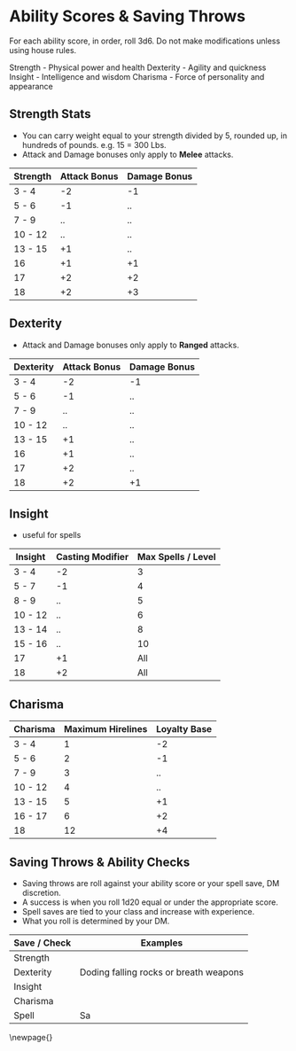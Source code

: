 # Ability Scores & Saving Throws

For each ability score, in order, roll 3d6. Do not make modifications unless using house rules.

Strength - Physical power and health
Dexterity - Agility and quickness
Insight - Intelligence and wisdom
Charisma - Force of personality and appearance

## Strength Stats
- You can carry weight equal to your strength divided by 5, rounded up, in hundreds of pounds. e.g. 15 = 300 Lbs.
- Attack and Damage bonuses only apply to **Melee** attacks.

| Strength | Attack Bonus | Damage Bonus |
|----------|--------------|--------------|
|  3 - 4   |      -2      |      -1      |
|  5 - 6   |      -1      |      ..      |
|  7 - 9   |      ..      |      ..      |
| 10 - 12  |      ..      |      ..      |
| 13 - 15  |      +1      |      ..      |
|    16    |      +1      |      +1      |
|    17    |      +2      |      +2      |
|    18    |      +2      |      +3      |

## Dexterity
- Attack and Damage bonuses only apply to **Ranged** attacks.

| Dexterity | Attack Bonus | Damage Bonus |
|-----------|--------------|--------------|
|   3 - 4   |      -2      |      -1      |
|   5 - 6   |      -1      |      ..      |
|   7 - 9   |      ..      |      ..      |
|  10 - 12  |      ..      |      ..      |
|  13 - 15  |      +1      |      ..      |
|     16    |      +1      |      ..      |
|     17    |      +2      |      ..      |
|     18    |      +2      |      +1      |

## Insight
- useful for spells

| Insight | Casting Modifier | Max Spells / Level |
|---------|------------------|--------------------|
|  3 - 4  |        -2        |          3         |
|  5 - 7  |        -1        |          4         |
|  8 - 9  |        ..        |          5         |
| 10 - 12 |        ..        |          6         |
| 13 - 14 |        ..        |          8         |
| 15 - 16 |        ..        |         10         |
|    17   |        +1        |         All        |
|    18   |        +2        |         All        | 

## Charisma

| Charisma | Maximum Hirelines | Loyalty Base |
|----------|-------------------|--------------|
|  3 - 4   |         1         |      -2      |
|  5 - 6   |         2         |      -1      |
|  7 - 9   |         3         |      ..      |
| 10 - 12  |         4         |      ..      |
| 13 - 15  |         5         |      +1      |
| 16 - 17  |         6         |      +2      |
|    18    |        12         |      +4      |


## Saving Throws & Ability Checks
- Saving throws are roll against your ability score or your spell save, DM discretion.
- A success is when you roll 1d20 equal or under the appropriate score.
- Spell saves are tied to your class and increase with experience.
- What you roll is determined by your DM.

| Save / Check | Examples                  |
|--------------|---------------------------|
| Strength     | 
| Dexterity    | Doding falling rocks or breath weapons |
| Insight      | 
| Charisma     |
| Spell        | Sa



\newpage{}

